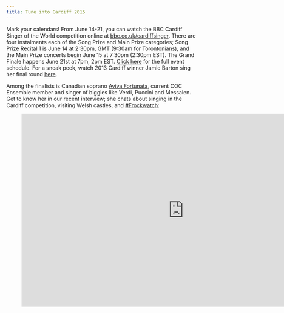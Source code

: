 ```yaml
---
title: Tune into Cardiff 2015
---
```


Mark your calendars! From June 14-21, you can watch the BBC Cardiff Singer of the World competition online at [bbc.co.uk/cardiffsinger](http://www.bbc.co.uk/events/r2hzp6?lang=en). There are four instalments each of the Song Prize and Main Prize categories; Song Prize Recital 1 is June 14 at 2:30pm, GMT (9:30am for Torontonians), and the Main Prize concerts begin June 15 at 7:30pm (2:30pm EST). The Grand Finale happens June 21st at 7pm, 2pm EST. [Click here](http://www.bbc.co.uk/events/r2hzp6/by/date/2015/06/08?event_details=setlist) for the full event schedule. For a sneak peek, watch 2013 Cardiff winner Jamie Barton sing her final round [here](https://www.youtube.com/watch?v=21IFC1JkyvA).

Among the finalists is Canadian soprano [Aviva Fortunata](/scene/people/aviva-fortunata/), current COC Ensemble member and singer of biggies like Verdi, Puccini and Messaien. Get to know her in our recent interview; she chats about singing in the Cardiff competition, visiting Welsh castles, and [#Frockwatch](http://www.bbc.co.uk/programmes/articles/13C7wFb8ggwQ6RQwK3Sfdlc/frockwatch):

<figure data-type="video">
<iframe width="854" height="510" src="https://www.youtube.com/embed/qhiW-BpKTwU" frameborder="0" allowfullscreen></iframe>
</figure>
